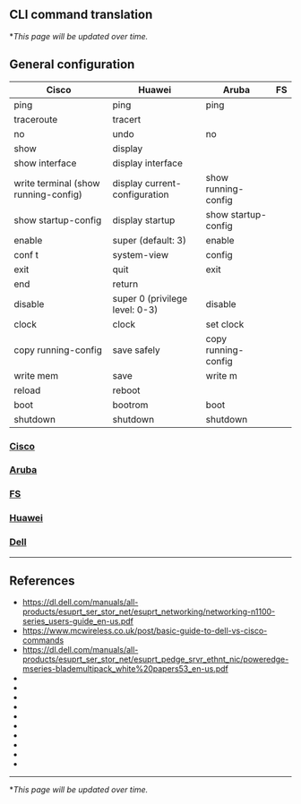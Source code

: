 ## CLI command translation
\**This page will be updated over time.*


## General configuration
| Cisco                | Huawei                         | Aruba               | FS |
|----------------------|--------------------------------|---------------------|----|
| ping                 | ping                           | ping                |    |
| traceroute           | tracert                        |                     |    |
| no <command>         | undo <command>                 | no <command>        |    |
| show                 | display                        |                     |    |
| show interface       | display interface              |                     |    |
| write terminal (show running-config)  | display current-configuration  | show running-config |    |
| show startup-config  | display startup                | show startup-config |    |
| enable               | super (default: 3)             | enable              |    |
| conf t               | system-view                    | config              |    |
| exit                 | quit                           | exit                |    |
| end                  | return                         |                     |    |
| disable              | super 0 (privilege level: 0-3) | disable             |    |
| clock                | clock                          | set clock           |    |
| copy running-config  | save safely                    | copy running-config |    |
| write mem            | save                           | write m             |    |
| reload               | reboot                         |   |    |
| boot                 | bootrom                        | boot      |    |
| shutdown             | shutdown                       | shutdown  |    |

### [Cisco](https:/github.com/TimelessFez/switch-config/Cisco.md)

### [Aruba](https:/github.com/TimelessFez/switch-config/Aruba.md)

### [FS](https:/github.com/TimelessFez/switch-config/FS.md)

### [Huawei](https:/github.com/TimelessFez/switch-config/Huawei.md)

### [Dell](https:/github.com/TimelessFez/switch-config/Dell.md)

---

## References
- https://dl.dell.com/manuals/all-products/esuprt_ser_stor_net/esuprt_networking/networking-n1100-series_users-guide_en-us.pdf
- https://www.mcwireless.co.uk/post/basic-guide-to-dell-vs-cisco-commands
- https://dl.dell.com/manuals/all-products/esuprt_ser_stor_net/esuprt_pedge_srvr_ethnt_nic/poweredge-mseries-blademultipack_white%20papers53_en-us.pdf
- 
- 
- 
- 
- 
- 
- 
- 
- 
- 

---

\**This page will be updated over time.*
